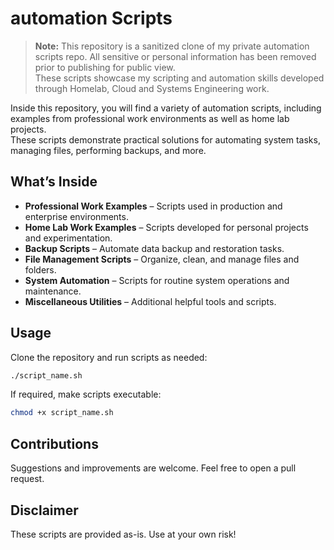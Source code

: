 # automation Scripts

> **Note:** This repository is a sanitized clone of my private automation scripts repo. All sensitive or personal information has been removed prior to publishing for public view.  
> These scripts showcase my scripting and automation skills developed through Homelab, Cloud and Systems Engineering work.

Inside this repository, you will find a variety of automation scripts, including examples from professional work environments as well as home lab projects.  
These scripts demonstrate practical solutions for automating system tasks, managing files, performing backups, and more.

## What’s Inside

- **Professional Work Examples** – Scripts used in production and enterprise environments.
- **Home Lab Work Examples** – Scripts developed for personal projects and experimentation.
- **Backup Scripts** – Automate data backup and restoration tasks.
- **File Management Scripts** – Organize, clean, and manage files and folders.
- **System Automation** – Scripts for routine system operations and maintenance.
- **Miscellaneous Utilities** – Additional helpful tools and scripts.

## Usage

Clone the repository and run scripts as needed:

```bash
./script_name.sh
```

If required, make scripts executable:

```bash
chmod +x script_name.sh
```

## Contributions

Suggestions and improvements are welcome. Feel free to open a pull request.

## Disclaimer

These scripts are provided as-is. Use at your own risk!
